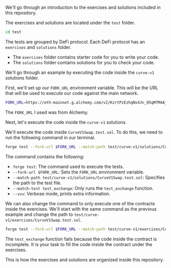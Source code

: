 We'll go through an introduction to the exercises and solutions included in this repository. 

The exercises and solutions are located under the `test` folder.
```bash
cd test
```

The tests are grouped by DeFi protocol. Each DeFi protocol has an `exercises` and `solutions` folder.
* The `exercises` folder contains starter code for you to write your code.
* The `solutions` folder contains solutions for you to check your code. 

We'll go through an example by executing the code inside the `curve-v1` solutions folder. 

First, we'll set up our `FORK_URL` environment variable. This will be the URL that will be used to execute our code against the main network.

```bash
FORK_URL=https://eth-mainnet.g.alchemy.com/v2/KzrtPzEzhqNs4Jn_05qM7M4AjS50K4
```
The `FORK_URL` I used was from Alchemy.

Next, let's execute the code inside the `curve-v1` solutions. 

We'll execute the code inside `CurveV1Swap.test.sol`. To do this, we need to run the following command in our terminal.

```bash
forge test --fork-url $FORK_URL --match-path test/curve-v1/solutions/CurveV1Swap.test.sol --match-test test_exchange --vvv
```

The command contains the following:
* `forge test`: The command used to execute the tests.
* `--fork-url $FORK_URL`: Sets the `FORK_URL` environment variable.
* `--match-path test/curve-v1/solutions/CurveV1Swap.test.sol`: Specifies the path to the test file.
* `--match-test test_exchange`: Only runs the `test_exchange` function.
* `--vvv`: Verbose mode, prints extra information.

We can also change the command to only execute one of the contracts inside the exercises. We'll start with the same command as the previous example and change the path to `test/curve-v1/exercises/CurveV1Swap.test.sol`.

```bash
forge test --fork-url $FORK_URL --match-path test/curve-v1/exercises/CurveV1Swap.test.sol --match-test test_exchange --vvv
```

The `test_exchange` function fails because the code inside the contract is incomplete. It is your task to fill the code inside the contract under the exercises. 

This is how the exercises and solutions are organized inside this repository. 
